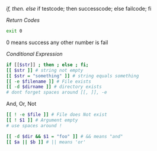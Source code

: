 *if, then. else*
if testcode; then successcode; else failcode; fi


*Return Codes*
```sh
exit 0
```
0 means success
any other number is fail


*Conditional Expression*
```sh
if [[$str]] ; then ; else ; fi;
[[ $str ]] # string not empty
[[ $str = "something" ]] # string equals something
[[ -e $filename ]] # File exists
[[ -d $dirname ]] # directory exists
# dont forget spaces around [[, ]], -e
```

And, Or, Not
```sh
[[ ! -e $file ]] # File does Not exist
[[ ! $1 ]] # Argument empty
# use spaces around !

[[ -d $dir && $1 = "foo" ]] # && means "and"
[[ $a || $b ]] # || means 'or'
```

